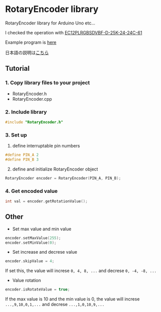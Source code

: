 # RotaryEncoder library
RotaryEncoder library for Arduino Uno etc...

I checked the operation with [EC12PLRGBSDVBF-D-25K-24-24C-61](http://akizukidenshi.com/catalog/g/gP-05773/)

Example program is [here](https://github.com/SeeLog/RotaryEncoder/blob/master/src/main.cpp)

日本語の説明は[こちら](https://github.com/SeeLog/RotaryEncoder/blob/master/README.jp.md)

## Tutorial

### 1. Copy library files to your project
- RotaryEncoder.h
- RotaryEncoder.cpp

### 2. Include library
```cpp
#include "RotaryEncoder.h"
```

### 3. Set up
  
  1. define interruptable pin numbers
  ```cpp
  #define PIN_A 2
  #define PIN_B 3
  ```
  2. define and initialize RotaryEncoder object
  ```cpp
  RotaryEncoder encoder = RotaryEncoder(PIN_A, PIN_B);
  ```
  
### 4. Get encoded value
```cpp
int val = encoder.getRotationValue();
```

## Other
- Set max value and min value

```cpp
encoder.setMaxValue(255);
encoder.setMinValue(0);
```

- Set increase and decrese value

```cpp
encoder.skipValue = 4;
```

If set this, the value will increse `0, 4, 8, ...` and decrese `0, -4, -8, ...`

- Value rotation
```cpp
encoder.isRotateValue = true;
```

If the max value is 10 and the min value is 0, the value will increse `...,9,10,0,1,...` and decrese `...,1,0,10,9,...`
